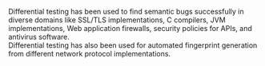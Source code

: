 Differential testing has been used to find semantic bugs successfully in diverse domains like SSL/TLS implementations, C compilers, JVM implementations, Web application firewalls, security policies for APIs, and antivirus software.  
Differential testing has also been used for automated fingerprint generation from different network protocol implementations.


